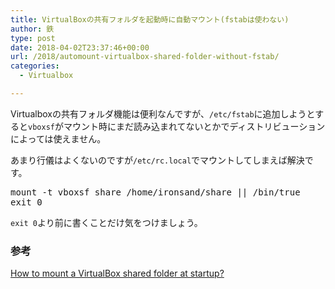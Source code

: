 ```yaml
---
title: VirtualBoxの共有フォルダを起動時に自動マウント(fstabは使わない)
author: 鉄
type: post
date: 2018-04-02T23:37:46+00:00
url: /2018/automount-virtualbox-shared-folder-without-fstab/
categories:
  - Virtualbox

---
```

Virtualboxの共有フォルダ機能は便利なんですが、`/etc/fstab`に追加しようとすると`vboxsf`がマウント時にまだ読み込まれてないとかでディストリビューションによっては使えません。

あまり行儀はよくないのですが`/etc/rc.local`でマウントしてしまえば解決です。

<pre class="lang:sh decode:true " title="/etc/rc.local" >mount -t vboxsf share /home/ironsand/share || /bin/true
exit 0
</pre>

`exit 0`より前に書くことだけ気をつけましょう。

### 参考

[How to mount a VirtualBox shared folder at startup?][1]

 [1]: https://askubuntu.com/a/578585/188942